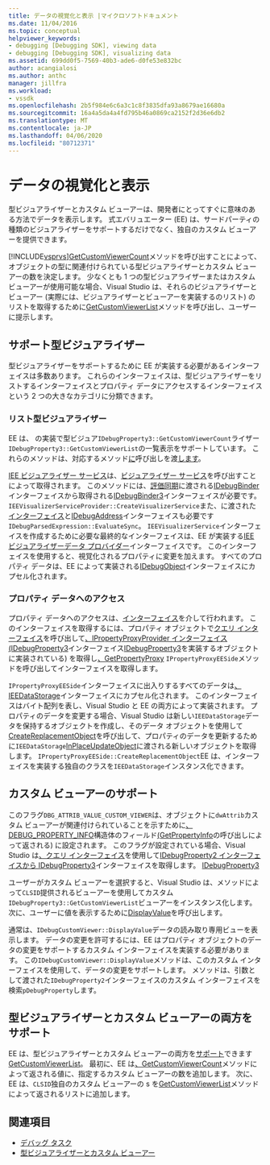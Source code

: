 ```yaml
---
title: データの視覚化と表示 |マイクロソフトドキュメント
ms.date: 11/04/2016
ms.topic: conceptual
helpviewer_keywords:
- debugging [Debugging SDK], viewing data
- debugging [Debugging SDK], visualizing data
ms.assetid: 699dd0f5-7569-40b3-ade6-d0fe53e832bc
author: acangialosi
ms.author: anthc
manager: jillfra
ms.workload:
- vssdk
ms.openlocfilehash: 2b5f984e6c6a3c1c8f3835dfa93a8679ae16680a
ms.sourcegitcommit: 16a4a5da4a4fd795b46a0869ca2152f2d36e6db2
ms.translationtype: MT
ms.contentlocale: ja-JP
ms.lasthandoff: 04/06/2020
ms.locfileid: "80712371"
---
```

# <a name="visualizing-and-viewing-data"></a>データの視覚化と表示
型ビジュアライザーとカスタム ビューアーは、開発者にとってすぐに意味のある方法でデータを表示します。 式エバリュエーター (EE) は、サードパーティの種類のビジュアライザーをサポートするだけでなく、独自のカスタム ビューアーを提供できます。

 [!INCLUDE[vsprvs](../../code-quality/includes/vsprvs_md.md)][GetCustomViewerCount](../../extensibility/debugger/reference/idebugproperty3-getcustomviewercount.md)メソッドを呼び出すことによって、オブジェクトの型に関連付けられている型ビジュアライザーとカスタム ビューアーの数を決定します。 少なくとも 1 つの型ビジュアライザーまたはカスタム ビューアーが使用可能な場合、Visual Studio は、それらのビジュアライザーとビューアー (実際には、ビジュアライザーとビューアーを実装するのリスト) のリストを取得するために[GetCustomViewerList](../../extensibility/debugger/reference/idebugproperty3-getcustomviewerlist.md)メソッドを呼び出し、ユーザーに提示します。

## <a name="supporting-type-visualizers"></a>サポート型ビジュアライザー
 型ビジュアライザーをサポートするために EE が実装する必要があるインターフェイスは多数あります。 これらのインターフェイスは、型ビジュアライザーをリストするインターフェイスとプロパティ データにアクセスするインターフェイスという 2 つの大きなカテゴリに分類できます。

### <a name="listing-type-visualizers"></a>リスト型ビジュアライザー
 EE は、 の実装で型ビジュア`IDebugProperty3::GetCustomViewerCount`ライザー`IDebugProperty3::GetCustomViewerList`の一覧表示をサポートしています。 これらのメソッドは、対応するメソッド[に](../../extensibility/debugger/reference/ieevisualizerservice-getcustomviewercount.md)呼び出しを渡[します](../../extensibility/debugger/reference/ieevisualizerservice-getcustomviewerlist.md)。

 [IEE ビジュアライザー サービス](../../extensibility/debugger/reference/ieevisualizerservice.md)は、[ビジュアライザー サービス](../../extensibility/debugger/reference/ieevisualizerserviceprovider-createvisualizerservice.md)を呼び出すことによって取得されます。 このメソッドには、[評価同期](../../extensibility/debugger/reference/idebugparsedexpression-evaluatesync.md)に渡される[IDebugBinder](../../extensibility/debugger/reference/idebugbinder.md)インターフェイスから取得される[IDebugBinder3](../../extensibility/debugger/reference/idebugbinder3.md)インターフェイスが必要です。 `IEEVisualizerServiceProvider::CreateVisualizerService`また、に渡された[インターフェイス](../../extensibility/debugger/reference/idebugsymbolprovider.md)と[IDebugAddress](../../extensibility/debugger/reference/idebugaddress.md)インターフェイスも必要です`IDebugParsedExpression::EvaluateSync`。 `IEEVisualizerService`インターフェイスを作成するために必要な最終的なインターフェイスは、EE が実装する[IEE ビジュアライザーデータ プロバイダー](../../extensibility/debugger/reference/ieevisualizerdataprovider.md)インターフェイスです。 このインターフェイスを使用すると、視覚化されるプロパティに変更を加えます。 すべてのプロパティ データは、EE によって実装される[IDebugObject](../../extensibility/debugger/reference/idebugobject.md)インターフェイスにカプセル化されます。

### <a name="accessing-property-data"></a>プロパティ データへのアクセス
 プロパティ データへのアクセスは、[インターフェイス](../../extensibility/debugger/reference/ipropertyproxyeeside.md)を介して行われます。 このインターフェイスを取得するには、プロパティ オブジェクトで[クエリ インターフェイス](/cpp/atl/queryinterface)を呼び出して[、IPropertyProxyProvider インターフェイス (IDebugProperty3](../../extensibility/debugger/reference/ipropertyproxyprovider.md)インターフェイス[IDebugProperty3](../../extensibility/debugger/reference/idebugproperty3.md)を実装するオブジェクトに実装されている) を取得し[、GetPropertyProxy](../../extensibility/debugger/reference/ipropertyproxyprovider-getpropertyproxy.md) `IPropertyProxyEESide`メソッドを呼び出してインターフェイスを取得します。

 `IPropertyProxyEESide`インターフェイスに出入りするすべてのデータは[、IEEDataStorage](../../extensibility/debugger/reference/ieedatastorage.md)インターフェイスにカプセル化されます。 このインターフェイスはバイト配列を表し、Visual Studio と EE の両方によって実装されます。 プロパティのデータを変更する場合、Visual Studio は新しい`IEEDataStorage`データを保持するオブジェクトを作成し、そのデータ オブジェクトを使用して[CreateReplacementObject](../../extensibility/debugger/reference/ipropertyproxyeeside-createreplacementobject.md)を呼び出して、プロパティのデータを更新するために`IEEDataStorage`[InPlaceUpdateObject](../../extensibility/debugger/reference/ipropertyproxyeeside-inplaceupdateobject.md)に渡される新しいオブジェクトを取得します。 `IPropertyProxyEESide::CreateReplacementObject`EE は、インターフェイスを実装する独自のクラスを`IEEDataStorage`インスタンス化できます。

## <a name="supporting-custom-viewers"></a>カスタム ビューアーのサポート
 このフラグ`DBG_ATTRIB_VALUE_CUSTOM_VIEWER`は、オブジェクトに`dwAttrib`カスタム ビューアーが関連付けられていることを示すために[、DEBUG_PROPERTY_INFO](../../extensibility/debugger/reference/debug-property-info.md)構造体のフィールド[(GetPropertyInfo](../../extensibility/debugger/reference/idebugproperty2-getpropertyinfo.md)の呼び出しによって返される) に設定されます。 このフラグが設定されている場合、Visual Studio は[、クエリ インターフェイス](/cpp/atl/queryinterface)を使用して[IDebugProperty2 インターフェイスから IDebugProperty3](../../extensibility/debugger/reference/idebugproperty2.md)インターフェイスを取得します。 [IDebugProperty3](../../extensibility/debugger/reference/idebugproperty3.md)

 ユーザーがカスタム ビューアーを選択すると、Visual Studio は、メソッドによって`CLSID`提供されるビューアーを使用してカスタム`IDebugProperty3::GetCustomViewerList`ビューアーをインスタンス化します。 次に、ユーザーに値を表示するために[DisplayValue](../../extensibility/debugger/reference/idebugcustomviewer-displayvalue.md)を呼び出します。

 通常は、`IDebugCustomViewer::DisplayValue`データの読み取り専用ビューを表示します。 データの変更を許可するには、EE はプロパティ オブジェクトのデータの変更をサポートするカスタム インターフェイスを実装する必要があります。 この`IDebugCustomViewer::DisplayValue`メソッドは、このカスタム インターフェイスを使用して、データの変更をサポートします。 メソッドは、引数として渡された`IDebugProperty2`インターフェイスのカスタム インターフェイスを検索`pDebugProperty`します。

## <a name="supporting-both-type-visualizers-and-custom-viewers"></a>型ビジュアライザーとカスタム ビューアーの両方をサポート
 EE は、型ビジュアライザーとカスタム ビューアーの両方を[サポート](../../extensibility/debugger/reference/idebugproperty3-getcustomviewercount.md)できます[GetCustomViewerList](../../extensibility/debugger/reference/idebugproperty3-getcustomviewerlist.md)。 最初に、EE は[、GetCustomViewerCount](../../extensibility/debugger/reference/ieevisualizerservice-getcustomviewercount.md)メソッドによって返される値に、指定するカスタム ビューアーの数を追加します。 次に、EE は、`CLSID`独自のカスタム ビューアーの s を[GetCustomViewerList](../../extensibility/debugger/reference/ieevisualizerservice-getcustomviewerlist.md)メソッドによって返されるリストに追加します。

## <a name="see-also"></a>関連項目
- [デバッグ タスク](../../extensibility/debugger/debugging-tasks.md)
- [型ビジュアライザーとカスタム ビューアー](../../extensibility/debugger/type-visualizer-and-custom-viewer.md)
